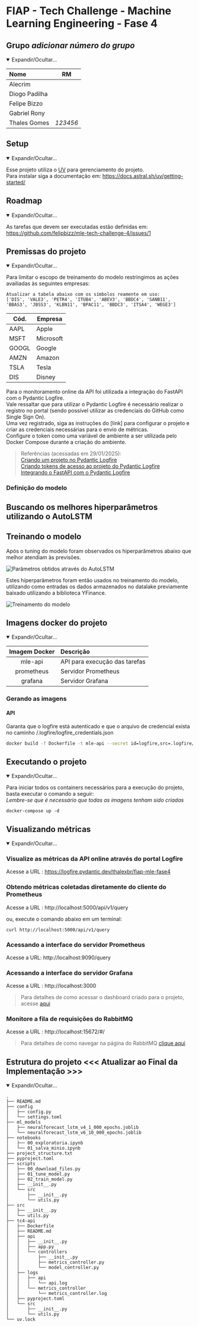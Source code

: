# FIAP - Tech Challenge - Machine Learning Engineering - Fase 4

## Grupo _adicionar número do grupo_

<details open>

<summary> Expandir/Ocultar... </summary>

| **Nome**       |  **RM**  |
| :------------- | :------: |
| Alecrim        |          |
| Diogo Padilha  |          |
| Felipe Bizzo   |          |
| Gabriel Rony   |          |
| Thales Gomes   | _123456_ |

</details>

## Setup

<details open>

<summary> Expandir/Ocultar... </summary>

Esse projeto utiliza o [UV](https://docs.astral.sh/uv/) para gerenciamento do projeto.  
Para instalar siga a documentação em: https://docs.astral.sh/uv/getting-started/  

</details>

## Roadmap

<details open>

<summary> Expandir/Ocultar... </summary>

As tarefas que devem ser executadas estão definidas em: https://github.com/felipbizz/mle-tech-challenge-4/issues/1

</details>

## Premissas do projeto

<details open>

<summary> Expandir/Ocultar... </summary>

Para limitar o escopo de treinamento do modelo restringimos as ações availiadas às seguintes empresas:

```
Atualizar a tabela abaixo com os símbolos reamente em uso:  
['DIS', 'VALE3', 'PETR4', 'ITUB4', 'ABEV3', 'BBDC4', 'SANB11', 'BBAS3', 'JBSS3', 'KLBN11', 'BPAC11', 'BBDC3', 'ITSA4', 'WEGE3']
```

| Cód.  | Empresa   |
| ----- | --------- |
| AAPL  | Apple     |
| MSFT  | Microsoft |
| GOOGL | Google    |
| AMZN  | Amazon    |
| TSLA  | Tesla     |
| DIS   | Disney    |

Para o monitoramento online da API foi utilizada a integração do FastAPI com o Pydantic Logfire.  
Vale ressaltar que para utilizar o Pydantic Logfire é necessário realizar o registro no portal (sendo possível utilizar as credenciais do GitHub como Single Sign On).  
Uma vez registrado, siga as instruções do [link] para configurar o projeto e criar as credenciais necessárias para o envio de métricas.  
Configure o token como uma variável de ambiente a ser utilizada pelo Docker Compose durante a criação do ambiente.  

> Referências (acessadas em 29/01/2025):  
> [Criando um projeto no Pydantic Logfire](https://logfire.pydantic.dev/docs/)  
> [Criando tokens de acesso ao projeto do Pydantic Logfire](https://logfire.pydantic.dev/docs/how-to-guides/create-write-tokens/)  
> [Integrando o FastAPI com o Pydantic Logfire](https://logfire.pydantic.dev/docs/integrations/web-frameworks/fastapi/)  

### Definição do modelo
## Buscando os melhores hiperparâmetros utilizando o AutoLSTM

## Treinando o modelo

Após o tuning do modelo foram observados os hiperparâmetros abaixo que melhor atendiam às previsões.

![Parâmetros obtidos através do AutoLSTM](readme_files/AutoLSTM-bestparameters.png)

Estes hiperparâmetros foram então usados no treinamento do modelo, utilizando como entradas os dados armazenados no datalake previamente baixado utilizando a biblioteca YFinance.

![Treinamento do modelo](readme_files/LSTM-Model-Training.png)


</details>

## Imagens docker do projeto

<details open>

<summary> Expandir/Ocultar... </summary>

| Imagem Docker | Descrição |
| :---: | :--- |
| mle-api | API para execução das tarefas |
| prometheus | Servidor Prometheus |
| grafana | Servidor Grafana ||

### Gerando as imagens

#### API

Garanta que o logfire está autenticado e que o arquivo de credencial exista no caminho <APP>/.logfire/logfire_credentials.json  

```bash
docker build -f Dockerfile -t mle-api --secret id=logfire,src=.logfire/logfire_credentials.json .
```

</details>

## Executando o projeto

<details open>

<summary> Expandir/Ocultar... </summary>

Para iniciar todos os containers necessários para a execução do projeto, basta executar o comando a seguir:  
_Lembre-se que é necessário que todas as imagens tenham sido criadas_

```
docker-compose up -d
```

</details>

## Visualizando métricas

<details open>

<summary> Expandir/Ocultar... </summary>

### Visualize as métricas da API online através do portal Logfire

Acesse a URL : https://logfire.pydantic.dev/thalexbr/fiap-mle-fase4

### Obtendo métricas coletadas diretamente do cliente do Prometheus

Acesse a URL : http://localhost:5000/api/v1/query

ou, execute o comando abaixo em um terminal:

```
curl http://localhost:5000/api/v1/query
```

### Acessando a interface do servidor Prometheus

Acesse a URL: http://localhost:9090/query

### Acessando a interface do servidor Grafana

Acesse a URL : http://localhost:3000

> Para detalhes de como acessar o dashboard criado para o projeto, acesse [aqui](./readme_files/GRAFANA.md)

### Monitore a fila de requisições do RabbitMQ

Acesse a URL : http://localhost:15672/#/

> Para detalhes de como navegar na página do RabbitMQ [clique aqui](readme_files/RABBITMQ.md)

</details>

## Estrutura do projeto <<< Atualizar ao Final da Implementação >>>

<details open>

<summary> Expandir/Ocultar... </summary>

```
.
├── README.md
├── config
│   ├── config.py
│   └── settings.toml
├── ml_models
│   ├── neuralforecast_lstm_v4_1_000_epochs.joblib
│   └── neuralforecast_lstm_v6_10_000_epochs.joblib
├── notebooks
│   ├── 00_exploratoria.ipynb
│   └── 01_salva_minio.ipynb
├── project_structure.txt
├── pyproject.toml
├── scripts
│   ├── 00_download_files.py
│   ├── 01_tune_model.py
│   ├── 02_train_model.py
│   ├── __init__.py
│   └── src
│       ├── __init__.py
│       └── utils.py
├── src
│   ├── __init__.py
│   └── utils.py
├── tc4-api
│   ├── Dockerfile
│   ├── README.md
│   ├── api
│   │   ├── __init__.py
│   │   ├── app.py
│   │   └── controllers
│   │       ├── __init__.py
│   │       ├── metrics_controller.py
│   │       └── model_controller.py
│   ├── logs
│   │   ├── api
│   │   │   └── api.log
│   │   └── metrics_controller
│   │       └── metrics_controller.log
│   ├── pyproject.toml
│   └── src
│       ├── __init__.py
│       └── utils.py
└── uv.lock
```

</details>